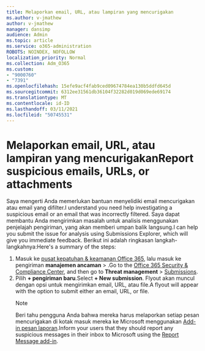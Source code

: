 ```yaml
---
title: Melaporkan email, URL, atau lampiran yang mencurigakan
ms.author: v-jmathew
author: v-jmathew
manager: dansimp
audience: Admin
ms.topic: article
ms.service: o365-administration
ROBOTS: NOINDEX, NOFOLLOW
localization_priority: Normal
ms.collection: Adm_O365
ms.custom:
- "9000760"
- "7391"
ms.openlocfilehash: 15efe9acf4fab9ced09674784ea130b5ddfd645d
ms.sourcegitcommit: 6312ee31561db36104f32282d019d069ede69174
ms.translationtype: MT
ms.contentlocale: id-ID
ms.lasthandoff: 03/11/2021
ms.locfileid: "50745531"
---
```

# <a name="report-suspicious-emails-urls-or-attachments"></a><span data-ttu-id="fd367-102">Melaporkan email, URL, atau lampiran yang mencurigakan</span><span class="sxs-lookup"><span data-stu-id="fd367-102">Report suspicious emails, URLs, or attachments</span></span>

<span data-ttu-id="fd367-103">Saya mengerti Anda memerlukan bantuan menyelidiki email mencurigakan atau email yang difilter.</span><span class="sxs-lookup"><span data-stu-id="fd367-103">I understand you need help investigating a suspicious email or an email that was incorrectly filtered.</span></span> <span data-ttu-id="fd367-104">Saya dapat membantu Anda mengirimkan masalah untuk analisis menggunakan penjelajah pengiriman, yang akan memberi umpan balik langsung.</span><span class="sxs-lookup"><span data-stu-id="fd367-104">I can help you submit the issue for analysis using Submissions Explorer, which will give you immediate feedback.</span></span> <span data-ttu-id="fd367-105">Berikut ini adalah ringkasan langkah-langkahnya:</span><span class="sxs-lookup"><span data-stu-id="fd367-105">Here's a summary of the steps:</span></span>

1. <span data-ttu-id="fd367-106">Masuk ke [pusat kepatuhan & keamanan Office 365](https://go.microsoft.com/fwlink/p/?linkid=2077143), lalu masuk ke pengiriman **manajemen ancaman**  >  [](https://go.microsoft.com/fwlink/?linkid=2101521).</span><span class="sxs-lookup"><span data-stu-id="fd367-106">Go to the [Office 365 Security & Compliance Center](https://go.microsoft.com/fwlink/p/?linkid=2077143), and then go to **Threat management** > [Submissions](https://go.microsoft.com/fwlink/?linkid=2101521).</span></span>
2. <span data-ttu-id="fd367-107">Pilih **+ pengiriman baru**.</span><span class="sxs-lookup"><span data-stu-id="fd367-107">Select **+ New submission**.</span></span> <span data-ttu-id="fd367-108">Flyout akan muncul dengan opsi untuk mengirimkan email, URL, atau file.</span><span class="sxs-lookup"><span data-stu-id="fd367-108">A flyout will appear with the option to submit either an email, URL, or file.</span></span>
    > [!NOTE]
    > <span data-ttu-id="fd367-109">Beri tahu pengguna Anda bahwa mereka harus melaporkan setiap pesan mencurigakan di kotak masuk mereka ke Microsoft menggunakan [Add-in pesan laporan](https://go.microsoft.com/fwlink/?linkid=2092385).</span><span class="sxs-lookup"><span data-stu-id="fd367-109">Inform your users that they should report any suspicious messages in their inbox to Microsoft using the [Report Message add-in](https://go.microsoft.com/fwlink/?linkid=2092385).</span></span>
